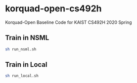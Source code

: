 # korquad-open-cs492h
Korquad-Open Baseline Code for KAIST CS492H 2020 Spring

## Train in NSML
```bash
sh run_nsml.sh
```

## Train in Local

```bash
sh run_local.sh
```
